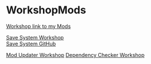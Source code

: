 # WorkshopMods
[Workshop link to my Mods](https://steamcommunity.com/id/69121417/myworkshopfiles/?appid=1599600)

[Save System Workshop](https://steamcommunity.com/sharedfiles/filedetails/?id=2900092542)</br>
[Save System GitHub](https://github.com/Aragami-delp/PlateUp_Mods)

[Mod Updater Workshop](https://steamcommunity.com/sharedfiles/filedetails/?id=2916093422)
[Dependency Checker Workshop](https://steamcommunity.com/sharedfiles/filedetails/?id=2941583284)
